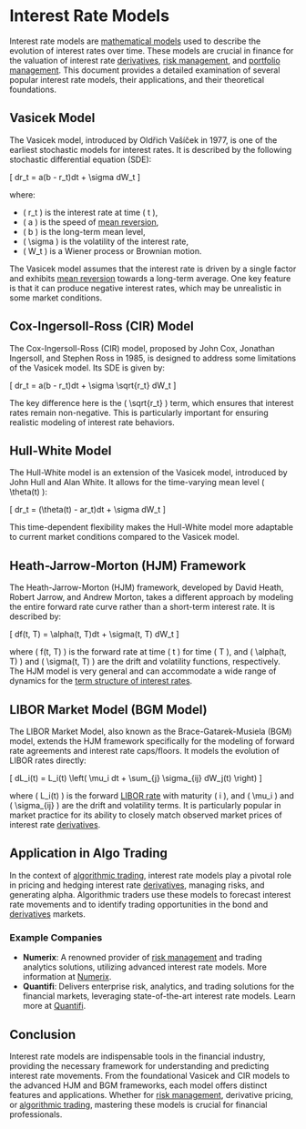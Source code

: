# Interest Rate Models

Interest rate models are [mathematical models](../m/mathematical_models_in_trading.md) used to describe the evolution of interest rates over time. These models are crucial in finance for the valuation of interest rate [derivatives](../d/derivatives.md), [risk management](../r/risk_management.md), and [portfolio management](../p/portfolio_management.md). This document provides a detailed examination of several popular interest rate models, their applications, and their theoretical foundations.

## Vasicek Model

The Vasicek model, introduced by Oldřich Vašíček in 1977, is one of the earliest stochastic models for interest rates. It is described by the following stochastic differential equation (SDE):

\[ dr_t = a(b - r_t)dt + \sigma dW_t \]

where:
- \( r_t \) is the interest rate at time \( t \),
- \( a \) is the speed of [mean reversion](../m/mean_reversion.md),
- \( b \) is the long-term mean level,
- \( \sigma \) is the volatility of the interest rate,
- \( W_t \) is a Wiener process or Brownian motion.

The Vasicek model assumes that the interest rate is driven by a single factor and exhibits [mean reversion](../m/mean_reversion.md) towards a long-term average. One key feature is that it can produce negative interest rates, which may be unrealistic in some market conditions.

## Cox-Ingersoll-Ross (CIR) Model

The Cox-Ingersoll-Ross (CIR) model, proposed by John Cox, Jonathan Ingersoll, and Stephen Ross in 1985, is designed to address some limitations of the Vasicek model. Its SDE is given by:

\[ dr_t = a(b - r_t)dt + \sigma \sqrt{r_t} dW_t \]

The key difference here is the \( \sqrt{r_t} \) term, which ensures that interest rates remain non-negative. This is particularly important for ensuring realistic modeling of interest rate behaviors.

## Hull-White Model

The Hull-White model is an extension of the Vasicek model, introduced by John Hull and Alan White. It allows for the time-varying mean level \( \theta(t) \):

\[ dr_t = (\theta(t) - ar_t)dt + \sigma dW_t \]

This time-dependent flexibility makes the Hull-White model more adaptable to current market conditions compared to the Vasicek model.

## Heath-Jarrow-Morton (HJM) Framework

The Heath-Jarrow-Morton (HJM) framework, developed by David Heath, Robert Jarrow, and Andrew Morton, takes a different approach by modeling the entire forward rate curve rather than a short-term interest rate. It is described by:

\[ df(t, T) = \alpha(t, T)dt + \sigma(t, T) dW_t \]

where \( f(t, T) \) is the forward rate at time \( t \) for time \( T \), and \( \alpha(t, T) \) and \( \sigma(t, T) \) are the drift and volatility functions, respectively. The HJM model is very general and can accommodate a wide range of dynamics for the [term structure of interest rates](../t/term_structure_of_interest_rates.md).

## LIBOR Market Model (BGM Model)

The LIBOR Market Model, also known as the Brace-Gatarek-Musiela (BGM) model, extends the HJM framework specifically for the modeling of forward rate agreements and interest rate caps/floors. It models the evolution of LIBOR rates directly:

\[ dL_i(t) = L_i(t) \left( \mu_i dt + \sum_{j} \sigma_{ij} dW_j(t) \right) \]

where \( L_i(t) \) is the forward [LIBOR rate](../l/libor_rate_analysis.md) with maturity \( i \), and \( \mu_i \) and \( \sigma_{ij} \) are the drift and volatility terms. It is particularly popular in market practice for its ability to closely match observed market prices of interest rate [derivatives](../d/derivatives.md).

## Application in Algo Trading

In the context of [algorithmic trading](../a/algorithmic_trading.md), interest rate models play a pivotal role in pricing and hedging interest rate [derivatives](../d/derivatives.md), managing risks, and generating alpha. Algorithmic traders use these models to forecast interest rate movements and to identify trading opportunities in the bond and [derivatives](../d/derivatives.md) markets.

### Example Companies

- **Numerix**: A renowned provider of [risk management](../r/risk_management.md) and trading analytics solutions, utilizing advanced interest rate models. More information at [Numerix](https://www.numerix.com/).
- **Quantifi**: Delivers enterprise risk, analytics, and trading solutions for the financial markets, leveraging state-of-the-art interest rate models. Learn more at [Quantifi](https://www.quantifisolutions.com/).

## Conclusion

Interest rate models are indispensable tools in the financial industry, providing the necessary framework for understanding and predicting interest rate movements. From the foundational Vasicek and CIR models to the advanced HJM and BGM frameworks, each model offers distinct features and applications. Whether for [risk management](../r/risk_management.md), derivative pricing, or [algorithmic trading](../a/algorithmic_trading.md), mastering these models is crucial for financial professionals.
